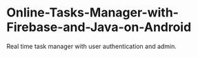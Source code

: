 # Online-Tasks-Manager-with-Firebase-and-Java-on-Android
Real time task manager with user authentication and admin. 
